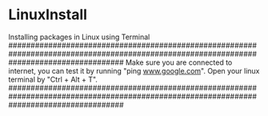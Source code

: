 # LinuxInstall
Installing packages in Linux using Terminal
##########################################################################################################################################
Make sure you are connected to internet, you can test it by running "ping www.google.com".
Open your linux terminal by "Ctrl + Alt + T".
##########################################################################################################################################
